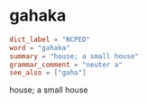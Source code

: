 # gahaka

``` toml
dict_label = "NCPED"
word = "gahaka"
summary = "house; a small house"
grammar_comment = "neuter a"
see_also = ["gaha"]
```

house; a small house

